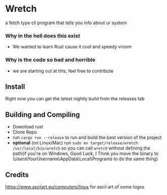 # Wretch
a fetch type cli program that tells you info about ur system

### Why in the hell does this exist
- We wanted to learn Rust cause it cool and speedy vroom

### Why is the code so bad and horrible
- we are starting out at this, feel free to contribute

## Install
Right now you can get the latest nightly build from the releases tab
## Building and Compiling 
 - Download rust
 - Clone Repo
 - run `cargo run --release` to run and build the best version of the project
 - **optional** (on Linux/Mac) run `sudo mv target/release/wretch /usr/local/bin/wretch` so you can call `wretch` without defining the path(if you're on Windows, Good Luck, I Think you move the binary to \Users\YourUsername\AppData\Local\Programs to do the same thing)

## Credits
https://www.asciiart.eu/computers/linux for ascii art of some logos